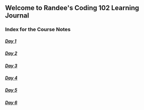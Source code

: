 ## Welcome to Randee's Coding 102 Learning Journal 

### Index for the Course Notes

##### [Day 1](day1.md)
##### [Day 2](day2.md)
##### [Day 3](day3.md)
##### [Day 4](day4.md)
##### [Day 5](day5.md)
##### [Day 6](day6.md)
